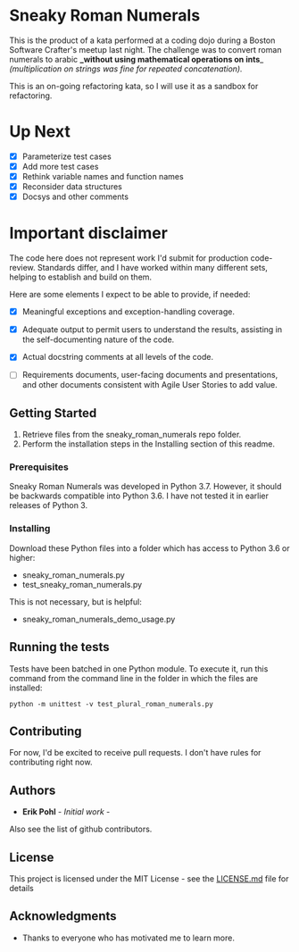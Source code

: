 # Sneaky Roman Numerals


This is the product of a kata performed at a coding dojo during a Boston Software Crafter's meetup last night.
The challenge was to convert roman numerals to arabic **_without using mathematical operations on ints**_ _(multiplication on strings was fine for repeated concatenation)._

This is an on-going refactoring kata, so I will use it as a sandbox for refactoring.

# Up Next
- [x] Parameterize test cases
- [x] Add more test cases
- [x] Rethink variable names and function names
- [x] Reconsider data structures
- [x] Docsys and other comments

# Important disclaimer

The code here does not represent work I'd submit for production code-review.  Standards differ, and I have worked within many different
sets, helping to establish and build on them.

Here are some elements I expect to be able to provide, if needed:

- [x] Meaningful exceptions and exception-handling coverage.
- [x] Adequate output to permit users to understand the results, assisting in the self-documenting nature of the code.
- [x] Actual docstring comments at all levels of the code.
- [ ] Requirements documents, user-facing documents and presentations, and other documents consistent with Agile User Stories to add value.


## Getting Started

1. Retrieve files from the sneaky_roman_numerals repo folder.  
2. Perform the installation steps in the Installing section of this readme.

### Prerequisites

Sneaky Roman Numerals was developed in Python 3.7.  However, it should be backwards compatible into Python 3.6.  I have not tested it in earlier releases of Python 3. 

### Installing

Download these Python files into a folder which has access to Python 3.6 or higher:

* sneaky_roman_numerals.py
* test_sneaky_roman_numerals.py

This is not necessary, but is helpful:
* sneaky_roman_numerals_demo_usage.py

## Running the tests

Tests have been batched in one Python module.  To execute it, run this command from the command line in the folder in which the files are installed:
```
python -m unittest -v test_plural_roman_numerals.py
```

## Contributing

For now, I'd be excited to receive pull requests.  I don't have rules for contributing right now.

## Authors

* **Erik Pohl** - *Initial work* - 

Also see the list of github contributors.

## License

This project is licensed under the MIT License - see the [LICENSE.md](LICENSE.md) file for details

## Acknowledgments

* Thanks to everyone who has motivated me to learn more.
